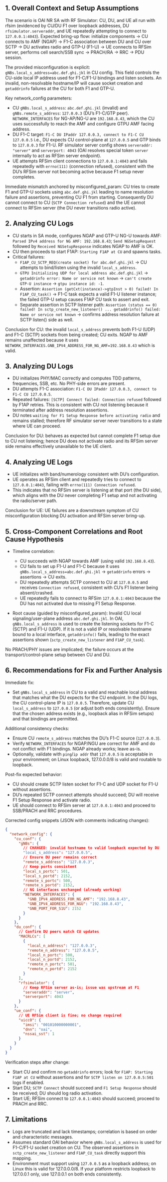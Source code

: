 ## 1. Overall Context and Setup Assumptions

The scenario is OAI NR SA with RF Simulator: CU, DU, and UE all run with rfsim (evidenced by CU/DU F1 over loopback addresses, DU `rfsimulator.serveraddr`, and UE repeatedly attempting to connect to `127.0.0.1:4043`). Expected bring-up flow: initialize components → CU connects to AMF (NGAP) → F1-C association between DU and CU over SCTP → DU activates radio and GTP-U (F1-U) → UE connects to RFSim server, performs cell search/SSB sync → PRACH/RA → RRC → PDU session.

The provided misconfiguration is explicit: `gNBs.local_s_address=abc.def.ghi.jkl` in CU config. This field controls the CU-side local IP address used for F1-C/F1-U bindings and listen sockets. An invalid, non-resolvable hostname/IP will cause socket creation and `getaddrinfo` failures at the CU for both F1 and GTP-U.

Key network_config parameters:
- CU `gNBs.local_s_address`: `abc.def.ghi.jkl` (invalid) and `gNBs.remote_s_address`: `127.0.0.3` (DU’s F1-C/GTP peer). `NETWORK_INTERFACES` for NG-AP/NG-U are `192.168.8.43`, which the CU uses successfully to reach the AMF and configure GTPU AMF facing address.
- DU F1-C target: `F1-C DU IPaddr 127.0.0.3, connect to F1-C CU 127.0.0.5` i.e., DU expects CU control-plane at `127.0.0.5` and GTP binds to `127.0.0.3` for F1-U. RF simulator server config shows `serveraddr: "server"` and `serverport: 4043` (OAI resolves special token `server` internally to act as RFSim server endpoint).
- UE attempts RFSim client connections to `127.0.0.1:4043` and fails repeatedly with `errno(111)` (connection refused), consistent with the DU’s RFSim server not becoming active because F1 setup never completes.

Immediate mismatch anchored by misconfigured_param: CU tries to create F1 and GTP-U sockets using `abc.def.ghi.jkl` leading to name resolution failure and assertions, preventing CU F1 from starting. Consequently DU cannot connect to CU (`SCTP Connection refused`) and the UE cannot connect to RFSim server (the DU never transitions radio active).


## 2. Analyzing CU Logs

- CU starts in SA mode, configures NGAP and GTP-U NG-U towards AMF: `Parsed IPv4 address for NG AMF: 192.168.8.43`; `Send NGSetupRequest` followed by `Received NGSetupResponse` indicates NGAP to AMF is OK.
- CU then proceeds to start F1AP: `Starting F1AP at CU` and spawns tasks.
- Critical failures:
  - `F1AP_CU_SCTP_REQ(create socket) for abc.def.ghi.jkl` → CU attempts to bind/listen using the invalid `local_s_address`.
  - `GTPU Initializing UDP for local address abc.def.ghi.jkl` → `getaddrinfo error: Name or service not known` → `can't create GTP-U instance` → `gtpu instance id: -1`.
  - Assertion: `Assertion (getCxt(instance)->gtpInst > 0) failed! In F1AP_CU_task()` → F1-C task expects a valid F1-U listener instance; the failed GTP-U setup causes F1AP CU task to assert and exit.
  - Separate assertion in SCTP listener path: `Assertion (status == 0) failed! In sctp_create_new_listener() ... getaddrinfo() failed: Name or service not known` → confirms address resolution failure at SCTP listen() side as well.

Conclusion for CU: the invalid `local_s_address` prevents both F1-U (UDP) and F1-C (SCTP) sockets from being created; CU exits. NGAP to AMF remains unaffected because it uses `NETWORK_INTERFACES.GNB_IPV4_ADDRESS_FOR_NG_AMF=192.168.8.43` which is valid.


## 3. Analyzing DU Logs

- DU initializes PHY/MAC correctly and computes TDD patterns, frequencies, SSB, etc. No PHY-side errors are present.
- DU attempts F1-C association: `F1-C DU IPaddr 127.0.0.3, connect to F1-C CU 127.0.0.5`.
- Repeated failures: `[SCTP] Connect failed: Connection refused` followed by F1AP retries. This is consistent with CU not listening because it terminated after address resolution assertions.
- DU notes `waiting for F1 Setup Response before activating radio` and remains stalled; therefore RF simulator server never transitions to a state where UE can proceed.

Conclusion for DU: behaves as expected but cannot complete F1 setup due to CU not listening; hence DU does not activate radio and its RFSim server side remains effectively unavailable to the UE client.


## 4. Analyzing UE Logs

- UE initializes with band/numerology consistent with DU’s configuration.
- UE operates as RFSim client and repeatedly tries to connect to `127.0.0.1:4043`, failing with `errno(111) Connection refused`.
- This indicates that no RFSim server is listening at that port (the DU side), which aligns with the DU never completing F1 setup and not activating the radio/server path.

Conclusion for UE: UE failures are a downstream symptom of CU misconfiguration blocking DU activation and RFSim server bring-up.


## 5. Cross-Component Correlations and Root Cause Hypothesis

- Timeline correlation:
  - CU succeeds with NGAP towards AMF (using valid `192.168.8.43`).
  - CU fails to set up F1-U and F1-C because it uses `gNBs.local_s_address=abc.def.ghi.jkl` → `getaddrinfo` errors → assertions → CU exits.
  - DU repeatedly attempts SCTP connect to CU at `127.0.0.5` and receives `Connection refused`, consistent with CU’s F1 listener being absent/crashed.
  - UE repeatedly fails to connect to RFSim `127.0.0.1:4043` because the DU has not activated due to missing F1 Setup Response.

- Root cause (guided by misconfigured_param): Invalid CU local signaling/user-plane address `abc.def.ghi.jkl`. In OAI, `gNBs.local_s_address` is used to create the listening sockets for F1-C (SCTP) and F1-U (UDP). If it is not a valid IP or resolvable hostname bound to a local interface, `getaddrinfo()` fails, leading to the exact assertions shown (`sctp_create_new_listener` and `F1AP_CU_task`).

No PRACH/PHY issues are implicated; the failure occurs at the transport/control-plane setup between CU and DU.


## 6. Recommendations for Fix and Further Analysis

Immediate fix:
- Set `gNBs.local_s_address` in CU to a valid and reachable local address that matches what the DU expects for the CU endpoint. In the DU logs, the CU control-plane IP is `127.0.0.5`. Therefore, update CU `local_s_address` to `127.0.0.5` (or adjust both ends consistently). Ensure that the chosen address exists (e.g., loopback alias in RFSim setups) and that bindings are permitted.

Additional consistency checks:
- Ensure CU `remote_s_address` matches the DU’s F1-C source (`127.0.0.3`).
- Verify `NETWORK_INTERFACES` for NGAP/NGU are correct for AMF and do not conflict with F1 bindings. NGAP already works; leave as-is.
- Optionally, validate with `ping`/`ip addr` that `127.0.0.5` is acceptable in your environment; on Linux loopback, 127.0.0.0/8 is valid and routable to loopback.

Post-fix expected behavior:
- CU should create SCTP listen socket for F1-C and UDP socket for F1-U without assertions.
- DU’s repeated SCTP connect attempts should succeed; DU will receive F1 Setup Response and activate radio.
- UE should connect to RFSim server at `127.0.0.1:4043` and proceed to SSB/PRACH and RRC procedures.

Corrected config snippets (JSON with comments indicating changes):

```json
{
  "network_config": {
    "cu_conf": {
      "gNBs": {
        // CHANGED: invalid hostname to valid loopback expected by DU
        "local_s_address": "127.0.0.5",
        // Ensure DU peer remains correct
        "remote_s_address": "127.0.0.3",
        // Keep ports consistent
        "local_s_portc": 501,
        "local_s_portd": 2152,
        "remote_s_portc": 500,
        "remote_s_portd": 2152,
        // NG interfaces unchanged (already working)
        "NETWORK_INTERFACES": {
          "GNB_IPV4_ADDRESS_FOR_NG_AMF": "192.168.8.43",
          "GNB_IPV4_ADDRESS_FOR_NGU": "192.168.8.43",
          "GNB_PORT_FOR_S1U": 2152
        }
      }
    },
    "du_conf": {
      // Confirm DU peers match CU updates
      "MACRLCs": [
        {
          "local_n_address": "127.0.0.3",
          "remote_n_address": "127.0.0.5",
          "local_n_portc": 500,
          "local_n_portd": 2152,
          "remote_n_portc": 501,
          "remote_n_portd": 2152
        }
      ],
      "rfsimulator": {
        // Keep RFSim server as-is; issue was upstream at F1
        "serveraddr": "server",
        "serverport": 4043
      }
    },
    "ue_conf": {
      // UE RFSim client is fine; no change required
      "uicc0": {
        "imsi": "001010000000001",
        "dnn": "oai",
        "nssai_sst": 1
      }
    }
  }
}
```

Verification steps after change:
- Start CU and confirm no `getaddrinfo` errors; look for `F1AP: Starting F1AP at CU` without assertions and for `SCTP listen on 127.0.0.5:501` logs if enabled.
- Start DU; `SCTP Connect` should succeed and `F1 Setup Response` should be received; DU should log radio activation.
- Start UE; RFSim connect to `127.0.0.1:4043` should succeed; proceed to PRACH and RRC.


## 7. Limitations

- Logs are truncated and lack timestamps; correlation is based on order and characteristic messages.
- Assumes standard OAI behavior where `gNBs.local_s_address` is used for F1-C/F1-U socket creation on CU. The observed assertions in `sctp_create_new_listener` and `F1AP_CU_task` directly support this mapping.
- Environment must support using `127.0.0.5` as a loopback address; on Linux this is valid for 127.0.0.0/8. If your platform restricts loopback to 127.0.0.1 only, use 127.0.0.1 on both ends consistently.


